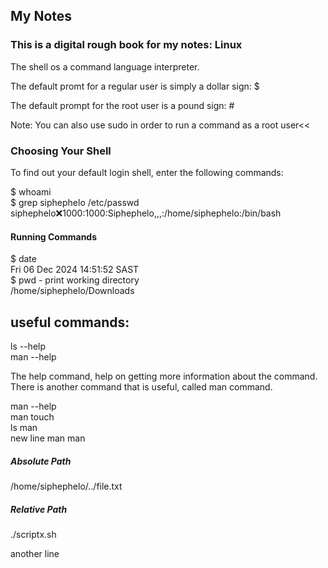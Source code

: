 ## My Notes
### This is a digital rough book for my notes: Linux

The shell os a command language interpreter.

The default promt for a regular user is simply a dollar sign:
  $

The default prompt for the root user is a pound sign:
  \#

Note: You can also use sudo in order to run a command as a root user<<

### Choosing Your Shell
To find out your default login shell, enter the following commands:

\$ whoami \
\$ grep siphephelo /etc/passwd
siphephelo:x:1000:1000:Siphephelo,,,:/home/siphephelo:/bin/bash

#### Running Commands
\$ date \
Fri 06 Dec 2024 14:51:52 SAST \
\$ pwd - print working directory \
/home/siphephelo/Downloads

## useful commands:
ls --help \
man --help

The help command, help on getting more information about the command. There is another command that is useful, called man command.

man --help \
man touch \
ls man \
new line
man man

##### Absolute Path
/home/siphephelo/../file.txt 

##### Relative Path
./scriptx.sh

another line
